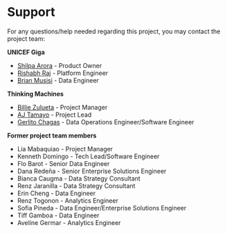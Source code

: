 # Support

For any questions/help needed regarding this project, you may contact the project team:

**UNICEF Giga**

- [Shilpa Arora](mailto:sharora@unicef.org) - Product Owner
- [Rishabh Raj](mailto:riraj@unicef.org) - Platform Engineer
- [Brian Musisi](mailto:bmusisi@unicef.org) - Data Engineer

**Thinking Machines**

- [Billie Zulueta](mailto:billie@thinkingmachin.es) - Project Manager
- [AJ Tamayo](mailto:aj@thinkingmachin.es) - Project Lead
- [Gerlito Chagas](mailto:ger@thinkingmachin.es) - Data Operations Engineer/Software
  Engineer

**Former project team members**

- Lia Mabaquiao - Project Manager
- Kenneth Domingo - Tech Lead/Software Engineer
- Flo Barot - Senior Data Engineer
- Dana Redeña - Senior Enterprise Solutions Engineer
- Bianca Caugma - Data Strategy Consultant
- Renz Jaranilla - Data Strategy Consultant
- Erin Cheng - Data Engineer
- Renz Togonon - Analytics Engineer
- Sofia Pineda - Data Engineer/Enterprise Solutions Engineer
- Tiff Gamboa - Data Engineer
- Aveline Germar - Analytics Engineer
